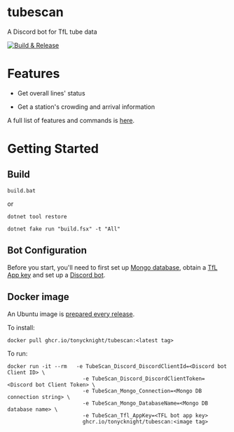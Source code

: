 # tubescan
A Discord bot for TfL tube data

[![Build & Release](https://github.com/tonycknight/tubescan/actions/workflows/build.yml/badge.svg)](https://github.com/tonycknight/tubescan/actions/workflows/build.yml)

# Features

* Get overall lines' status

* Get a station's crowding and arrival information

A full list of features and commands is [here](./docs/bot_actions.md).

# Getting Started

## Build

``build.bat``

or

``dotnet tool restore``

``dotnet fake run "build.fsx" -t "All"``


## Bot Configuration

Before you start, you'll need to first set up [Mongo database](/docs/mongo.md), obtain a [TfL App key](./docs/tfl.md) and set up a [Discord bot](/docs/discord_config.md).


## Docker image

An Ubuntu image is [prepared every release](https://github.com/users/tonycknight/packages/container/package/tubescan).

To install:

``docker pull ghcr.io/tonycknight/tubescan:<latest tag>``

To run:

```
docker run -it --rm   -e TubeScan_Discord_DiscordClientId=<Discord bot Client ID> \
                        -e TubeScan_Discord_DiscordClientToken=<Discord bot Client Token> \
                        -e TubeScan_Mongo_Connection=<Mongo DB connection string> \
                        -e TubeScan_Mongo_DatabaseName=<Mongo DB database name> \
                        -e TubeScan_Tfl_AppKey=<TFL bot app key>  
                        ghcr.io/tonycknight/tubescan:<image tag>
```

